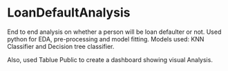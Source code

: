 # LoanDefaultAnalysis
End to end analysis on whether a person will be loan defaulter or not.
Used python for EDA, pre-processing and model fitting.
Models used: KNN Classifier and Decision tree classifier.

Also, used Tablue Public to create a dashboard showing visual Analysis.
